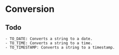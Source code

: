 # Conversion

## Todo

    - TO_DATE: Converts a string to a date.
    - TO_TIME: Converts a string to a time.
    - TO_TIMESTAMP: Converts a string to a timestamp.
